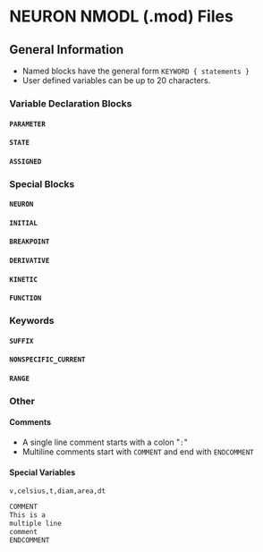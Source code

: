 # NEURON NMODL (.mod) Files

## General Information

* Named blocks have the general form ```KEYWORD { statements }```
* User defined variables can be up to 20 characters.

### Variable Declaration Blocks
#### ```PARAMETER```
#### ```STATE```
#### ```ASSIGNED```

### Special Blocks
#### ```NEURON```
#### ```INITIAL```
#### ```BREAKPOINT```
#### ```DERIVATIVE```
#### ```KINETIC```
#### ```FUNCTION```

### Keywords
#### ```SUFFIX```
#### ```NONSPECIFIC_CURRENT```
#### ```RANGE```

### Other
#### Comments
* A single line comment starts with a colon "```:```"
* Multiline comments start with ```COMMENT``` and end with ```ENDCOMMENT```
#### Special Variables
```v,celsius,t,diam,area,dt```

```c
COMMENT
This is a
multiple line
comment
ENDCOMMENT
```
